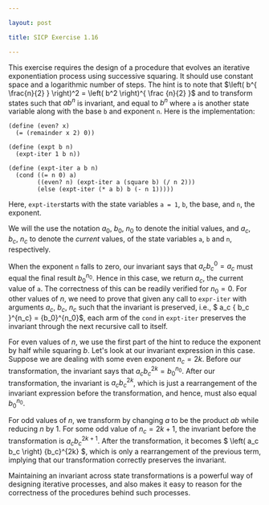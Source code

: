 ```yaml
---

layout: post

title: SICP Exercise 1.16

---
```


This exercise requires the design of a procedure that evolves an iterative
exponentiation process using successive squaring. It should use constant space
and a logarithmic number of steps. The hint is to note that <span>$\left( b^{
\frac{n}{2} } \right)^2 = \left( b^2 \right)^{ \frac {n}{2} }$</span> and to
transform states such that <span>$ab^n$</span> is invariant, and equal to
<span>$b^n$</span> where `a` is another state variable along with the base `b`
and exponent `n`. Here is the implementation:

    (define (even? x)
      (= (remainder x 2) 0))

    (define (expt b n)
      (expt-iter 1 b n))

    (define (expt-iter a b n)
      (cond ((= n 0) a)
            ((even? n) (expt-iter a (square b) (/ n 2)))
            (else (expt-iter (* a b) b (- n 1)))))


Here, `expt-iter`starts with the state variables `a = 1`, `b`, the base, and
`n`, the exponent.

We will the use the notation <span>$a_0$</span>, <span>$b_0$</span>,
<span>$n_0$</span> to denote the initial values, and <span>$a_c$</span>,
<span>$b_c$</span>, <span>$n_c$</span> to denote the <em>current</em> values,
of the state variables `a`, `b` and `n`, respectively.

When the exponent `n` falls to zero, our invariant says that <span>$a_c {b_c}
^0 = a_c$</span> must equal the final result <span>${b_0}^{n_0}$</span>. Hence
in this case, we return <span>$a_c$</span>, the current value of `a`. The
correctness of this can be readily verified for <span>$n_0 = 0$</span>. For
other values of <span>$n$</span>, we need to prove that given any call to
`expr-iter` with arguments <span>$a_c$</span>,
<span>$b_c$</span>, <span>$n_c$</span> such that the invariant is preserved,
i.e., <span>$ a_c  { b_c }^{n_c} = {b_0}^{n_0}$</span>, each arm of the `cond` in
`expt-iter` preserves the invariant through the next recursive call to itself.

For even values of <span>$n$</span>, we use the first part of the hint to
reduce the exponent by half while squaring <span>$b$</span>. Let's look at our
invariant expression in this case. Suppose we are dealing with some even
exponent <span>$n_c = 2k$</span>.  Before our transformation, the invariant
says that <span>$a_c { b_c } ^{2k} = {b_0}^{n_0}$</span>. After our
transformation, the invariant is <span>$a_c { {b_c}^2 }^k$</span>, which is
just a rearrangement of the invariant expression before the transformation, and
hence, must also equal <span>${b_0}^{n_0}$</span>.

For odd values of <span>$n$</span>, we transform by changing <span>$a$</span>
to be the product <span>$ab$</span> while reducing <span>$n$</span> by
<span>$1$</span>. For some odd value of <span>$n_c = 2k+1$</span>, the
invariant before the transformation is <span>$a_c {b_c}^{2k+1}$</span>. After
the transformation, it becomes <span>$ \left( a_c b_c \right) {b_c}^{2k}
$</span>, which is only a rearrangement of the previous term, implying that our
transformation correctly preserves the invariant.

Maintaining an invariant across state transformations is a powerful way of
designing iterative processes, and also makes it easy to reason for the
correctness of the procedures behind such processes.

